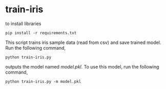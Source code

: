 # train-iris

to install libraries

```pip install -r requirements.txt```

This script trains iris sample data (read from csv) and save trained model. Run the following command,

```python train-iris.py```

outputs the model named *model.pkl*. To use this model, run the following command,

```python train-iris.py -m model.pkl```
